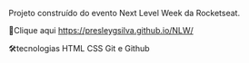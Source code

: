 Projeto construído do evento Next Level Week da Rocketseat.

🔗Clique aqui https://presleygsilva.github.io/NLW/

🛠tecnologias
HTML
CSS
Git e Github
